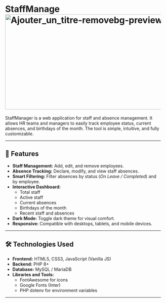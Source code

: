 

# StaffManage<img width="810" height="308" alt="Ajouter_un_titre-removebg-preview" src="https://github.com/user-attachments/assets/a7b6d410-6f13-4733-bb30-59dd555610d0" />


StaffManager is a web application for staff and absence management. It allows HR teams and managers to easily track employee status, current absences, and birthdays of the month. The tool is simple, intuitive, and fully customizable.

---

## 📌 Features

- **Staff Management:** Add, edit, and remove employees.  
- **Absence Tracking:** Declare, modify, and view staff absences.  
- **Smart Filtering:** Filter absences by status (*On Leave / Completed*) and by employee.  
- **Interactive Dashboard:**
  - Total staff
  - Active staff
  - Current absences
  - Birthdays of the month
  - Recent staff and absences
- **Dark Mode:** Toggle dark theme for visual comfort.  
- **Responsive:** Compatible with desktops, tablets, and mobile devices.  

---

## 🛠 Technologies Used

- **Frontend:** HTML5, CSS3, JavaScript (Vanilla JS)  
- **Backend:** PHP 8+  
- **Database:** MySQL / MariaDB  
- **Libraries and Tools:**
  - FontAwesome for icons
  - Google Fonts (Inter)
  - PHP dotenv for environment variables

---
